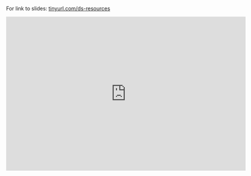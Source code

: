 
For link to slides:  [tinyurl.com/ds-resources](https://tinyurl.com/ds-resources)

<iframe src="https://docs.google.com/presentation/d/e/2PACX-1vSbOXqRrdeOyXKy5kf9n9LPLNYkPAr_bzHHF92nK_wC6VYdGummcL7CCtfFLPdJVbW-5OT9FVVN2HP2/embed?start=false&loop=false&delayms=3000" frameborder="0" width="650" height="420" allowfullscreen="true" mozallowfullscreen="true" webkitallowfullscreen="true"></iframe>
